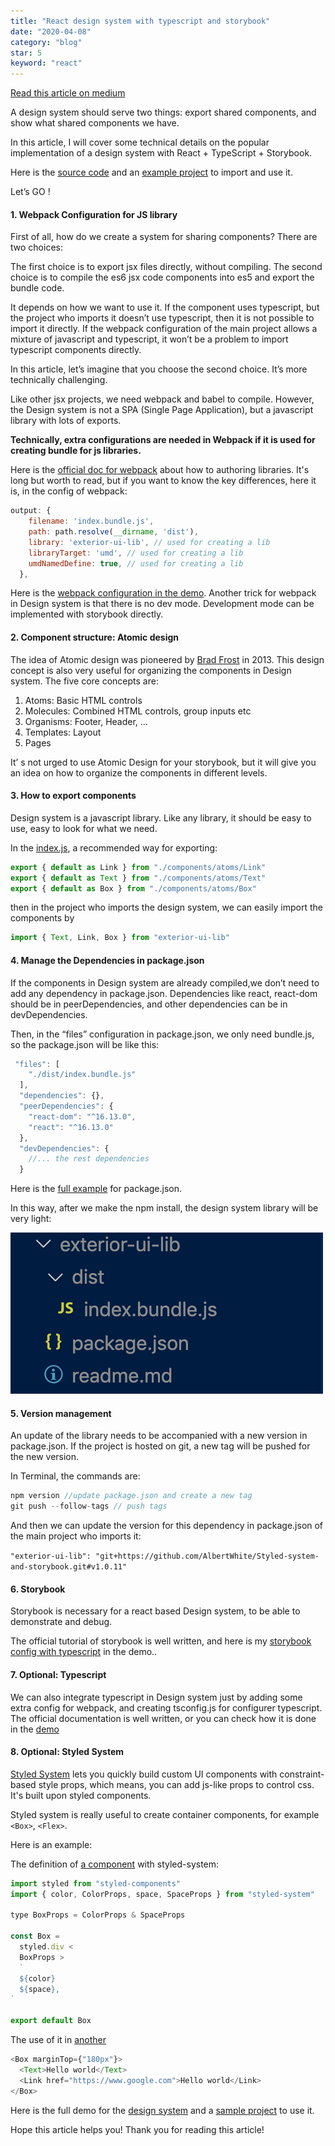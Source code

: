 ```yaml
---
title: "React design system with typescript and storybook"
date: "2020-04-08"
category: "blog"
star: 5
keyword: "react"
---
```


[Read this article on medium](https://medium.com/@albertyuebaixu/react-design-system-with-typescript-and-storybook-1a99cdba24c6)

A design system should serve two things: export shared components, and show what shared components we have.

In this article, I will cover some technical details on the popular implementation of a design system with React + TypeScript + Storybook.

Here is the [source code](<(https://github.com/AlbertWhite/react-design-system-with-typescript-storybook)>) and an [example project](https://github.com/AlbertWhite/react-demos/blob/master/demo44-use-exterior-lib/src/App.js) to import and use it.

Let’s GO !

#### 1. Webpack Configuration for JS library

First of all, how do we create a system for sharing components? There are two choices:

The first choice is to export jsx files directly, without compiling.
The second choice is to compile the es6 jsx code components into es5 and export the bundle code.

It depends on how we want to use it. If the component uses typescript, but the project who imports it doesn’t use typescript, then it is not possible to import it directly. If the webpack configuration of the main project allows a mixture of javascript and typescript, it won’t be a problem to import typescript components directly.

In this article, let’s imagine that you choose the second choice. It’s more technically challenging.

Like other jsx projects, we need webpack and babel to compile. However, the Design system is not a SPA (Single Page Application), but a javascript library with lots of exports.

**Technically, extra configurations are needed in Webpack if it is used for creating bundle for js libraries.**

Here is the [official doc for webpack](https://webpack.js.org/guides/author-libraries/) about how to authoring libraries. It's long but worth to read, but if you want to know the key differences, here it is, in the config of webpack:

```js
output: {
    filename: 'index.bundle.js',
    path: path.resolve(__dirname, 'dist'),
    library: 'exterior-ui-lib', // used for creating a lib
    libraryTarget: 'umd', // used for creating a lib
    umdNamedDefine: true, // used for creating a lib
  },
```

Here is the [webpack configuration in the demo](https://github.com/AlbertWhite/react-design-system-with-typescript-storybook/blob/master/webpack.js). Another trick for webpack in Design system is that there is no dev mode. Development mode can be implemented with storybook directly.

#### 2. Component structure: Atomic design

The idea of Atomic design was pioneered by [Brad Frost](https://bradfrost.com/) in 2013. This design concept is also very useful for organizing the components in Design system. The five core concepts are:

1. Atoms: Basic HTML controls
2. Molecules: Combined HTML controls, group inputs etc
3. Organisms: Footer, Header, ...
4. Templates: Layout
5. Pages

It’ s not urged to use Atomic Design for your storybook, but it will give you an idea on how to organize the components in different levels.

#### 3. How to export components

Design system is a javascript library. Like any library, it should be easy to use, easy to look for what we need.

In the [index.js](https://github.com/AlbertWhite/react-design-system-with-typescript-storybook/blob/master/src/index.tsx), a recommended way for exporting:

```js
export { default as Link } from "./components/atoms/Link"
export { default as Text } from "./components/atoms/Text"
export { default as Box } from "./components/atoms/Box"
```

then in the project who imports the design system, we can easily import the components by

```js
import { Text, Link, Box } from "exterior-ui-lib"
```

#### 4. Manage the Dependencies in package.json

If the components in Design system are already compiled,we don’t need to add any dependency in package.json. Dependencies like react, react-dom should be in peerDependencies, and other dependencies can be in devDependencies.

Then, in the “files” configuration in package.json, we only need bundle.js, so the package.json will be like this:

```js
 "files": [
    "./dist/index.bundle.js"
  ],
  "dependencies": {},
  "peerDependencies": {
    "react-dom": "^16.13.0",
    "react": "^16.13.0"
  },
  "devDependencies": {
    //... the rest dependencies
  }
```

Here is the [full example](https://github.com/AlbertWhite/react-design-system-with-typescript-storybook/blob/master/package.json) for package.json.

In this way, after we make the npm install, the design system library will be very light:

![](images/designsystem/1.png)

#### 5. Version management

An update of the library needs to be accompanied with a new version in package.json. If the project is hosted on git, a new tag will be pushed for the new version.

In Terminal, the commands are:

```js
npm version //update package.json and create a new tag
git push --follow-tags // push tags
```

And then we can update the version for this dependency in package.json of the main project who imports it:

`"exterior-ui-lib": "git+https://github.com/AlbertWhite/Styled-system-and-storybook.git#v1.0.11"`

#### 6. Storybook

Storybook is necessary for a react based Design system, to be able to demonstrate and debug.

The official tutorial of storybook is well written, and here is my [storybook config with typescript](https://github.com/AlbertWhite/react-design-system-with-typescript-storybook/blob/master/.storybook/main.js) in the demo..

#### 7. Optional: Typescript

We can also integrate typescript in Design system just by adding some extra config for webpack, and creating tsconfig.js for configurer typescript. The official documentation is well written, or you can check how it is done in the [demo](https://github.com/AlbertWhite/react-design-system-with-typescript-storybook)

#### 8. Optional: Styled System

[Styled System](https://styled-system.com/) lets you quickly build custom UI components with constraint-based style props, which means, you can add js-like props to control css. It's built upon styled components.

Styled system is really useful to create container components, for example `<Box>`, `<Flex>`.

Here is an example:

The definition of [a component](https://github.com/AlbertWhite/react-design-system-with-typescript-storybook/blob/master/src/components/atoms/Box/index.tsx) with styled-system:

```js
import styled from "styled-components"
import { color, ColorProps, space, SpaceProps } from "styled-system"

type BoxProps = ColorProps & SpaceProps

const Box =
  styled.div <
  BoxProps >
  `
  ${color}
  ${space},
`

export default Box
```

The use of it in [another](https://github.com/AlbertWhite/react-demos/blob/master/demo44-use-exterior-lib/src/App.js)

```js
<Box marginTop={"180px"}>
  <Text>Hello world</Text>
  <Link href="https://www.google.com">Hello world</Link>
</Box>
```

Here is the full demo for the [design system](https://github.com/AlbertWhite/react-design-system-with-typescript-storybook) and a [sample project](https://github.com/AlbertWhite/react-demos/blob/master/demo44-use-exterior-lib/src/App.js) to use it.

Hope this article helps you! Thank you for reading this article!
